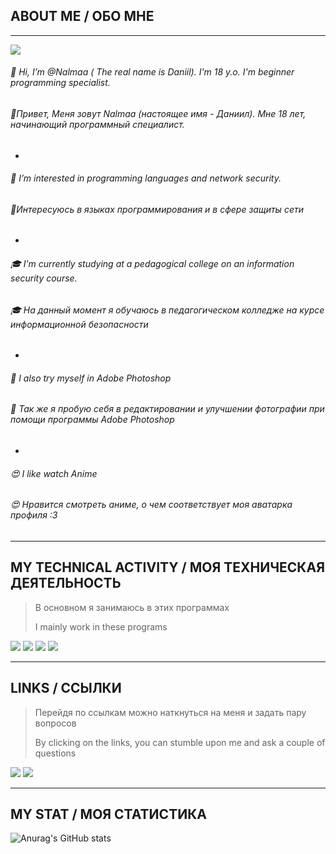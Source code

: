 ## ABOUT ME / ОБО МНЕ 
---
![](https://komarev.com/ghpvc/?username=nalmaa&color=blue&style=flat-square)
    
###### 👋 Hi, I’m @Nalmaa ( The real name is Daniil). I'm 18 y.o. I'm beginner programming specialist.
###### 👋Привет, Меня зовут Nalmaa (настоящее имя - Даниил). Мне 18 лет, начинающий программный специалист.
-
###### 👀 I’m interested in programming languages and network security.
###### 👀Интересуюсь в языках программирования и в сфере защиты сети
-
###### 🎓 I’m currently studying at a pedagogical college on an information security course.
###### 🎓 На данный момент я обучаюсь в педагогическом колледже на курсе информационной безопасности
-
###### 🌱 I also try myself in Adobe Photoshop
###### 🌱 Так же я пробую себя в редактировании и улучшении фотографии при помощи программы Adobe Photoshop 
-
###### 😍 I like watch Anime
###### 😍 Нравится смотреть аниме, о чем соответствует моя аватарка профиля   :3
---













##  MY TECHNICAL ACTIVITY / МОЯ ТЕХНИЧЕСКАЯ ДЕЯТЕЛЬНОСТЬ 
>В основном я занимаюсь в этих программах
>
>I mainly work in these programs
<p align='left'>
<img src="https://img.shields.io/badge/-InfoWatch-32CD32?style=for-the-badge&logo=infowatch"/>
<img src="https://img.shields.io/badge/C%23-239120?style=for-the-badge&logo=c-sharp&logoColor=white"/>
<img src="https://img.shields.io/badge/MySQL-005C84?style=for-the-badge&logo=mysql&logoColor=white"/>
<img src="https://img.shields.io/badge/Adobe-Photoshop-31A8FF?style=for-the-badge&logo=Adobe-Photoshop&labelColor=0a446b&logoWidth=15"/>

---    
    
    
    
    
    
    
    
    
    
## LINKS / ССЫЛКИ
 >Перейдя по ссылкам можно наткнуться на меня и задать пару вопросов
 >
 >By clicking on the links, you can stumble upon me and ask a couple of questions   
<p align='left'>
   <a href="https://vk.com/tay0ta/">
       <img src="https://img.shields.io/badge/вконтакте-%232E87FB.svg?&style=for-the-badge&logo=vk&logoColor=white"/></a>     
 <a href="https://instagram.com/video.narkotiki/">
       <img src="https://img.shields.io/badge/Instagram-E4405F?style=for-the-badge&logo=instagram&logoColor=white"/></a>

    
    
    
    

     
---    
     
     
## MY STAT / МОЯ СТАТИСТИКА
    
 
![Anurag's GitHub stats](https://github-readme-stats.vercel.app/api?username=nalmaa&show_icons=true&theme=default)
  

   
    
    








